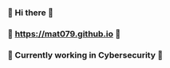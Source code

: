 ### 👋 Hi there 👋
### 🎉 https://mat079.github.io 🎉
### 🥷 Currently working in Cybersecurity 🥷



<!--
**mat079/mat079** is a ✨ _special_ ✨ repository because its `README.md` (this file) appears on your GitHub profile.
-->
